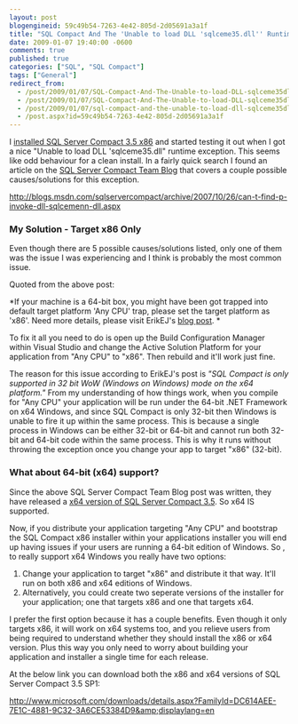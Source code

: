 ```yaml
---
layout: post
blogengineid: 59c49b54-7263-4e42-805d-2d05691a3a1f
title: "SQL Compact And The 'Unable to load DLL 'sqlceme35.dll'' Runtime Exception"
date: 2009-01-07 19:40:00 -0600
comments: true
published: true
categories: ["SQL", "SQL Compact"]
tags: ["General"]
redirect_from: 
  - /post/2009/01/07/SQL-Compact-And-The-Unable-to-load-DLL-sqlceme35dll-Runtime-Exception.aspx
  - /post/2009/01/07/SQL-Compact-And-The-Unable-to-load-DLL-sqlceme35dll-Runtime-Exception
  - /post/2009/01/07/sql-compact-and-the-unable-to-load-dll-sqlceme35dll-runtime-exception
  - /post.aspx?id=59c49b54-7263-4e42-805d-2d05691a3a1f
---
```

<!-- more -->

I <a href="http://www.microsoft.com/downloads/details.aspx?FamilyId=DC614AEE-7E1C-4881-9C32-3A6CE53384D9&amp;displaylang=en">installed SQL Server Compact 3.5 x86</a> and started testing it out when I got a nice "Unable to load DLL 'sqlceme35.dll" runtime exception. This seems like odd behaviour for a clean install. In a fairly quick search I found an article on the <a href="http://blogs.msdn.com/sqlservercompact">SQL Server Compact Team Blog</a> that covers a couple possible causes/solutions for this exception.

<a href="http://blogs.msdn.com/sqlservercompact/archive/2007/10/26/can-t-find-p-invoke-dll-sqlcemenn-dll.aspx">http://blogs.msdn.com/sqlservercompact/archive/2007/10/26/can-t-find-p-invoke-dll-sqlcemenn-dll.aspx</a>
<h3>My Solution - Target x86 Only
</h3>

Even though there are 5 possible causes/solutions listed, only one of them was the issue I was experiencing and I think is probably the most common issue.

Quoted from the above post:

*If your machine is a 64-bit box, you might have been got trapped into default target platform 'Any CPU' trap, please set the target platform as 'x86'.  Need more details, please visit ErikEJ's <a href="http://erikej.blogspot.com/2008/01/x64-and-sql-compact.html" target="_blank">blog post</a>. *

To fix it all you need to do is open up the Build Configuration Manager within Visual Studio and change the Active Solution Platform for your application from "Any CPU" to "x86". Then rebuild and it'll work just fine.

The reason for this issue according to ErikEJ's post is *"SQL Compact is only supported in 32 bit WoW (Windows on Windows) mode on the x64 platform."* From my understanding of how things work, when you compile for "Any CPU" your application will be run under the 64-bit .NET Framework on x64 Windows, and since SQL Compact is only 32-bit then Windows is unable to fire it up within the same process. This is because a single process in Windows can be either 32-bit or 64-bit and cannot run both 32-bit and 64-bit code within the same process. This is why it runs without throwing the exception once you change your app to target "x86" (32-bit).
<h3>What about 64-bit (x64) support?</h3>

Since the above SQL Server Compact Team Blog post was written, they have released a <a href="http://www.microsoft.com/downloads/details.aspx?FamilyId=DC614AEE-7E1C-4881-9C32-3A6CE53384D9&amp;displaylang=en">x64 version of SQL Server Compact 3.5</a>. So x64 IS supported.

Now, if you distribute your application targeting "Any CPU" and bootstrap the SQL Compact x86 installer within your applications installer you will end up having issues if your users are running a 64-bit edition of Windows. So , to really support x64 Windows you really have two options:
<ol>
<li>Change your application to target "x86" and distribute it that way. It'll run on both x86 and x64 editions of Windows.</li>
<li>Alternatively, you could create two seperate versions of the installer for your application; one that targets x86 and one that targets x64.</li>
</ol>

I prefer the first option because it has a couple benefits. Even though it only targets x86, it will work on x64 systems too, and you relieve users from being required to understand whether they should install the x86 or x64 version. Plus this way you only need to worry about building your application and installer a single time for each release.

At the below link you can download both the x86 and x64 versions of SQL Server Compact 3.5 SP1:

<a href="http://www.microsoft.com/downloads/details.aspx?FamilyId=DC614AEE-7E1C-4881-9C32-3A6CE53384D9&amp;displaylang=en">http://www.microsoft.com/downloads/details.aspx?FamilyId=DC614AEE-7E1C-4881-9C32-3A6CE53384D9&amp;displaylang=en</a>
